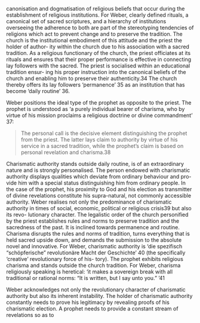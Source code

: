 canonisation and dogmatisation of religious beliefs that occur during the establishment of religious institutions. For Weber, clearly defined rituals, a canonical set of sacred scriptures, and a hierarchy of institutions overseeing the adherence to both are part of the stereotyping tendencies of religions which act to prevent change and to preserve the tradition. The church is the  institutional embodiment of this attitude and the priest the holder of author- ity within the church due to his association with a sacred tradition. As a  religious functionary of the church, the priest officiates at its rituals and ensures that their proper performance is effective in connecting lay followers  with the sacred. The priest is socialised within an educational tradition ensur- ing his proper instruction into the canonical beliefs of the church and enabling  him to preserve their authenticity.34 The church thereby offers its lay followers ‘permanence’  35 as an institution that has become ‘daily routine’ 36.

Weber positions the ideal type of the prophet as opposite to the priest. The prophet is understood as ‘a purely individual bearer of charisma, who by virtue of his mission proclaims a religious doctrine or divine commandment’ 37:

> The personal call is the decisive element distinguishing the prophet from the priest. The latter lays claim to authority by virtue of his service in a sacred tradition, while the prophet’s claim is based on personal revelation and charisma.38

Charismatic authority stands outside daily routine, is of an extraordinary nature and is strongly personalised. The person endowed with charismatic  authority displays qualities which deviate from ordinary behaviour and pro- vide him with a special status distinguishing him from ordinary people. In the  case of the prophet, his proximity to God and his election as transmitter of divine revelations constitute his supra-natural, not commonly accessible authority. Weber realises not only the predominance of charismatic authority  in times of social, economic, political or religious crisis39 but also its revo- lutionary character. The legalistic order of the church personified by the  priest establishes rules and norms to preserve tradition and the sacredness of the past. It is inclined towards permanence and routine. Charisma disrupts the rules and norms of tradition, turns everything that is held sacred upside down, and demands the submission to the absolute novel and innovative. For Weber, charismatic authority is ‘die spezifisch “schöpferische” revolutionäre Macht der Geschichte’  40 (the specifically ‘creative’ revolutionary force of his- tory). The prophet exhibits religious charisma and stands outside the church  tradition. For Weber, charisma religiously speaking is heretical: ‘it makes a sovereign break with all traditional or rational norms: “It is written, but I say unto you.” ’41

Weber acknowledges not only the revolutionary character of charismatic authority but also its inherent instability. The holder of charismatic authority constantly needs to prove his legitimacy by revealing proofs of his charismatic election. A prophet needs to provide a constant stream of revelations so as to
